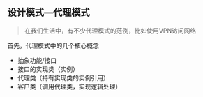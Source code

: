 

## 设计模式—代理模式

> 在我们生活中，有不少代理模式的范例，比如使用VPN访问网络

首先，代理模式中的几个核心概念

* 抽象功能/接口
* 接口的实现类（实例）
* 代理类（持有实现类的实例引用）
* 客户类（调用代理类，实现逻辑处理）

